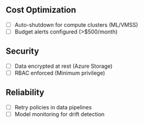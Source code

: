 ## Cost Optimization
- [ ] Auto-shutdown for compute clusters (ML/VMSS)
- [ ] Budget alerts configured (>$500/month)

## Security
- [ ] Data encrypted at rest (Azure Storage)
- [ ] RBAC enforced (Minimum privilege)

## Reliability
- [ ] Retry policies in data pipelines
- [ ] Model monitoring for drift detection

